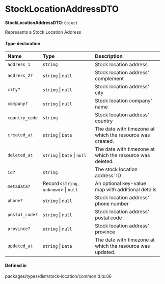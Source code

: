 # StockLocationAddressDTO

 **StockLocationAddressDTO**: `Object`

Represents a Stock Location Address

#### Type declaration

| Name | Type | Description |
| :------ | :------ | :------ |
| `address_1` | `string` | Stock location address |
| `address_2?` | `string` \| ``null`` | Stock location address' complement |
| `city?` | `string` \| ``null`` | Stock location address' city |
| `company?` | `string` \| ``null`` | Stock location company' name |
| `country_code` | `string` | Stock location address' country |
| `created_at` | `string` \| `Date` | The date with timezone at which the resource was created. |
| `deleted_at` | `string` \| `Date` \| ``null`` | The date with timezone at which the resource was deleted. |
| `id?` | `string` | The stock location address' ID |
| `metadata?` | Record<`string`, `unknown`\> \| ``null`` | An optional key-value map with additional details |
| `phone?` | `string` \| ``null`` | Stock location address' phone number |
| `postal_code?` | `string` \| ``null`` | Stock location address' postal code |
| `province?` | `string` \| ``null`` | Stock location address' province |
| `updated_at` | `string` \| `Date` | The date with timezone at which the resource was updated. |

#### Defined in

packages/types/dist/stock-location/common.d.ts:66
